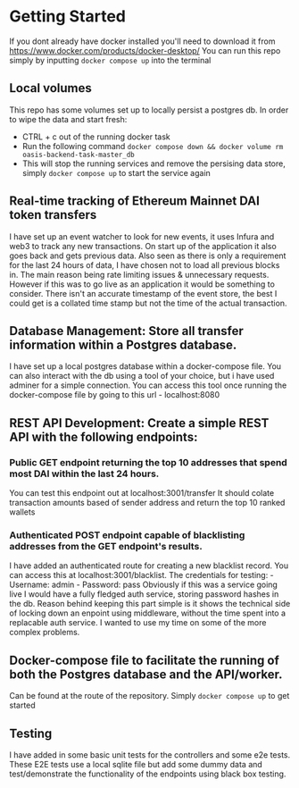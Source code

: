 # Getting Started
If you dont already have docker installed you'll need to download it from https://www.docker.com/products/docker-desktop/
You can run this repo simply by inputting ```docker compose up``` into the terminal

## Local volumes
This repo has some volumes set up to locally persist a postgres db. In order to wipe the data and start fresh: 
   - CTRL + c out of the running docker task
   - Run the following command ```docker compose down && docker volume rm oasis-backend-task-master_db```
   - This will stop the running services and remove the persising data store, simply ```docker compose up``` to start the service again

## Real-time tracking of Ethereum Mainnet DAI token transfers
I have set up an event watcher to look for new events, it uses Infura and web3 to track any new transactions.
On start up of the application it also goes back and gets previous data. 
Also seen as there is only a requirement for the last 24 hours of data, I have chosen not to load all previous blocks in. The main reason being rate limiting issues & unnecessary requests. However if this was to go live as an application it would be something to consider.
There isn't an accurate timestamp of the event store, the best I could get is a collated time stamp but not the time of the actual transaction.

## Database Management: Store all transfer information within a Postgres database.
I have set up a local postgres database within a docker-compose file.
You can also interact with the db using a tool of your choice, but i have used adminer for a simple connection.
You can access this tool once running the docker-compose file by going to this url - localhost:8080

## REST API Development: Create a simple REST API with the following endpoints:
   ### Public GET endpoint returning the top 10 addresses that spend most DAI within the last 24 hours.
   You can test this endpoint out at localhost:3001/transfer
   It should colate transaction amounts based of sender address and return the top 10 ranked wallets

   ### Authenticated POST endpoint capable of blacklisting addresses from the GET endpoint's results.
   I have added an authenticated route for creating a new blacklist record. You can access this at localhost:3001/blacklist.
   The credentials for testing: 
      - Username: admin
      - Password: pass
   Obviously if this was a service going live I would have a fully fledged auth service, storing password hashes in the db.
   Reason behind keeping this part simple is it shows the technical side of locking down an enpoint using middleware, without the time spent into a replacable auth service. I wanted to use my time on some of the more complex problems.

## Docker-compose file to facilitate the running of both the Postgres database and the API/worker.
Can be found at the route of the repository.
Simply ```docker compose up``` to get started

## Testing
I have added in some basic unit tests for the controllers and some e2e tests.
These E2E tests use a local sqlite file but add some dummy data and test/demonstrate the functionality of the endpoints using black box testing.
